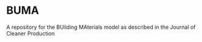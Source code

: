 # BUMA
A repository for the BUilding MAterials model as described in the Journal of Cleaner Production
